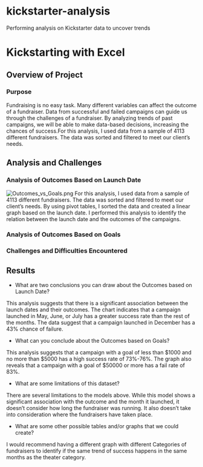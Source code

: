 # kickstarter-analysis
Performing analysis on Kickstarter data to uncover trends
# Kickstarting with Excel

## Overview of Project

### Purpose
 Fundraising is no easy task. Many different variables can affect the outcome of a fundraiser. Data from successful and failed campaigns can guide us through the challenges of a fundraiser. By analyzing trends of past campaigns, we will be able to make data-based decisions, increasing the chances of success.For this analysis, I used data from a sample of 4113 different fundraisers. The data was sorted and filtered to meet our client’s needs.

## Analysis and Challenges

### Analysis of Outcomes Based on Launch Date
![Outcomes_vs_Goals.png](path/to/image_name.png)
For this analysis, I used data from a sample of 4113 different fundraisers. The data was sorted and filtered to meet our client’s needs. By using pivot tables, I sorted the data and created a linear graph based on the launch date. I performed this analysis to identify the relation between the launch date and the outcomes of the campaigns.
### Analysis of Outcomes Based on Goals

### Challenges and Difficulties Encountered

## Results

- What are two conclusions you can draw about the Outcomes based on Launch Date?

This analysis suggests that there is a significant association between the launch dates and their outcomes. The chart indicates that a campaign launched in May, June, or July has a greater success rate than the rest of the months. The data suggest that a campaign launched in December has a 43% chance of failure.

- What can you conclude about the Outcomes based on Goals?

This analysis suggests that a campaign with a goal of less than $1000 and no more than $5000 has a high success rate of 73%-76%. The graph also reveals that a campaign with a goal of $50000 or more has a fail rate of 83%.
- What are some limitations of this dataset?

There are several limitations to the models above. While this model shows a significant association with the outcome and the month it launched, it doesn’t consider how long the fundraiser was running. It also doesn’t take into consideration where the fundraisers have taken place.
- What are some other possible tables and/or graphs that we could create?

I would recommend having a different graph with different Categories of fundraisers to identify if the same trend of success happens in the same months as the theater category. 
